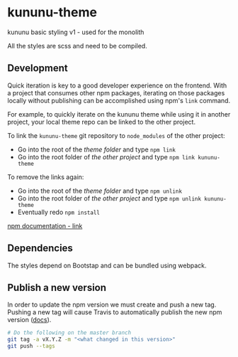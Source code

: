 # kununu-theme

kununu basic styling v1 - used for the monolith

All the styles are scss and need to be compiled.

## Development

Quick iteration is key to a good developer experience on the frontend. With a project that consumes other npm packages, iterating on those packages locally without publishing can be accomplished using npm's `link` command.

For example, to quickly iterate on the kununu theme while using it in another project, your local theme repo can be linked to the other project.

To link the `kununu-theme` git repository to `node_modules` of the other project:

* Go into the root of the *theme folder* and type ```npm link```
* Go into the root folder of *the other project* and type ```npm link kununu-theme```

To remove the links again:

* Go into the root of the *theme folder* and type ```npm unlink```
* Go into the root folder of *the other project* and type ```npm unlink kununu-theme```
* Eventually redo ```npm install```

[npm documentation - link](https://docs.npmjs.com/cli/link)

## Dependencies

The styles depend on Bootstap and can be bundled using webpack.

## Publish a new version

In order to update the npm version we must create and push a new tag. Pushing a new tag will cause Travis to automatically publish the new npm version ([docs](https://docs.travis-ci.com/user/deployment/npm)).

```bash
# Do the following on the master branch
git tag -a vX.Y.Z -m "<what changed in this version>"
git push --tags
```
